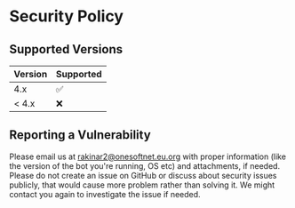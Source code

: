 # Security Policy

## Supported Versions

| Version | Supported          |
| ------- | ------------------ |
| 4.x     | :white_check_mark: |
| < 4.x   | :x:                |

## Reporting a Vulnerability

Please email us at rakinar2@onesoftnet.eu.org with proper information (like the version of the bot you're running, OS etc) and attachments, if needed. Please do not create an issue on GitHub or discuss about security issues publicly, that would cause more problem rather than solving it.
We might contact you again to investigate the issue if needed.
